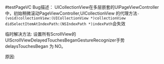 #testPageVC
Bug描述：
UICollectionView在多层嵌套的UIPageViewController中，初始稍微滚动PageViewController,UICollectionView 的代理方法```- (void)collectionView:(UICollectionView *)collectionView didSelectItemAtIndexPath:(NSIndexPath *)indexPath```会失效

临时解决方法:
设置所有ScrollView的UIScrollViewDelayedTouchesBeganGestureRecognizer手势delaysTouchesBegan 为 NO。

原因:

